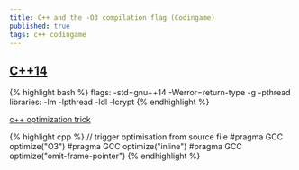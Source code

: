 ```yaml
---
title: C++ and the -O3 compilation flag (Codingame)
published: true
tags: c++ codingame
---
```

## [C++14](https://www.codingame.com/forum/t/language-request-c-14/1039/32)
{% highlight bash %}
flags: -std=gnu++14 -Werror=return-type -g -pthread 
libraries: -lm -lpthread -ldl -lcrypt
{% endhighlight %}

[c++ optimization trick](https://www.codingame.com/forum/t/c-and-the-o3-compilation-flag/1670/15)

{% highlight cpp %}
// trigger optimisation from source file
#pragma GCC optimize("O3")
#pragma GCC optimize("inline")
#pragma GCC optimize("omit-frame-pointer")
{% endhighlight %}
